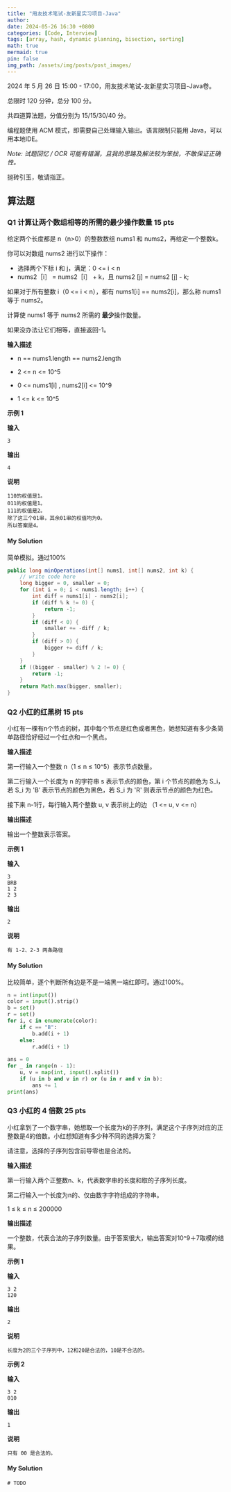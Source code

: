 ```yaml
---
title: "用友技术笔试-友新星实习项目-Java"
author: 
date: 2024-05-26 16:30 +0800
categories: [Code, Interview]
tags: [array, hash, dynamic planning, bisection, sorting]
math: true
mermaid: true
pin: false
img_path: /assets/img/posts/post_images/
---
```




2024 年 5 月 26 日 15:00 - 17:00，用友技术笔试-友新星实习项目-Java卷。



总限时 120 分钟，总分 100 分。



共四道算法题，分值分别为 15/15/30/40 分。



编程题使用 ACM 模式，即需要自己处理输入输出。语言限制只能用 Java，可以用本地IDE。



*Note: 试题回忆 / OCR 可能有错漏，且我的思路及解法较为笨拙，不敢保证正确性。*



抛砖引玉，敬请指正。



## 算法题

### Q1 计算让两个数组相等的所需的最少操作数量 15 pts

给定两个长度都是 n（n>0）的整数数组 nums1 和 nums2，再给定一个整数k。

你可以对数组 nums2 进行以下操作：

- 选择两个下标 i 和 j，满足：0 <= i < n
- nums2［i］ = nums2［i］ + k，且 nums2 [j] = nums2 [j] - k;

如果对于所有整数 i（0 <= i < n），都有 nums1[i] == nums2[i]，那么称 nums1 等于 nums2。

计算使 nums1 等于 nums2 所需的 **最少**操作数量。

如果没办法让它们相等，直接返回-1。

**输入描述**

- n == nums1.length == nums2.length

- 2 <= n <= 10^5

- 0 <= nums1[i] , nums2[i] <= 10^9

- 1 <= k <= 10^5



**示例 1**

**输入**

```
3
```

**输出**

```
4
```

**说明**

```
110的权值是1。
011的权值是1。
111的权值是2。
除了这三个01串，其余01串的权值均为0。
所以答案是4。
```



#### My Solution

简单模拟。通过100%

```java
public long minOperations(int[] nums1, int[] nums2, int k) {
    // write code here
    long bigger = 0, smaller = 0;
    for (int i = 0; i < nums1.length; i++) {
        int diff = nums1[i] - nums2[i];
        if (diff % k != 0) {
            return -1;
        }
        if (diff < 0) {
            smaller += -diff / k;
        }
        if (diff > 0) {
            bigger += diff / k;
        }
    }
    if ((bigger - smaller) % 2 != 0) {
        return -1;
    }
    return Math.max(bigger, smaller);
}
```

#### 

### Q2 小红的红黑树 15 pts

小红有一棵有n个节点的树，其中每个节点是红色或者黑色，她想知道有多少条简单路径恰好经过一个红点和一个黑点。

**输入描述**

第一行输入一个整数 n（1 ≤ n ≤ 10^5）表示节点数量。

第二行输入一个长度为 n 的字符串 s 表示节点的颜色，第 i 个节点的颜色为 S_i，若 S_i 为 'B’ 表示节点的颜色为黑色，若 S_i 为 'R' 则表示节点的颜色为红色。

接下来 n-1行，每行输入两个整数 u, v 表示树上的边 （1 <= u, v <= n）

**输出描述**

输出一个整数表示答案。

**示例 1**

**输入**

```
3
BRB
1 2
2 3
```

**输出**

```
2
```

**说明**

```
有 1-2、2-3 两条路径
```

#### My Solution

比较简单，逐个判断所有边是不是一端黑一端红即可。通过100%。

```python
n = int(input())
color = input().strip()
b = set()
r = set()
for i, c in enumerate(color):
    if c == "B":
        b.add(i + 1)
    else:
        r.add(i + 1)
        
ans = 0
for _ in range(n - 1):
    u, v = map(int, input().split())
    if (u in b and v in r) or (u in r and v in b):
        ans += 1
print(ans)
```



### Q3 小红的 4 倍数 25 pts

小红拿到了一个数字串，她想取一个长度为k的子序列，满足这个子序列对应的正整数是4的倍数。小红想知道有多少种不同的选择方案？

请注意，选择的子序列包含前导零也是合法的。

**输入描述**

第一行输入两个正整数n、k，代表数字串的长度和取的子序列长度。

第二行输入一个长度为n的、仅由数字字符组成的字符串。

1 ≤ k ≤ n ≤ 200000

**输出描述**

一个整数，代表合法的子序列数量。由于答案很大，输出答案对10^9＋7取模的结果。

**示例 1**

**输入**

```
3 2
120
```

**输出**

```
2
```

**说明**

```
长度为2的三个子序列中，12和20是合法的，10是不合法的。
```

**示例 2**

**输入**

```
3 2
010
```

**输出**

```
1
```

**说明**

```
只有 00 是合法的。
```



#### My Solution



```java
# TODO
```

